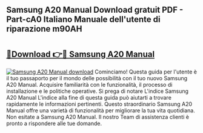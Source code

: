 ## Samsung A20 Manual Download gratuit PDF - Part-cA0 Italiano Manuale dell'utente di riparazione m90AH

# <h2><a href="http://dfg9ixb.blite.top/?on=Samsung+A20+Manual">🔗Download 👉🔴 Samsung A20 Manual</a></h2>

[![Samsung A20 Manual download](https://i.imgur.com/lujVjoI.png)](http://dfg9ixb.blite.top/?on=Samsung+A20+Manual)
Cominciamo! Questa guida per l'utente è il tuo passaporto per il mondo delle possibilità con il tuo nuovo Samsung A20 Manual. Acquisire familiarità con le funzionalità, il processo di installazione e le politiche operative. Si prega di notare L'indice Samsung A20 Manual L'indice alla fine di questa guida può aiutarti a trovare rapidamente le informazioni pertinenti. Questo straordinario Samsung A20 Manual offre una varietà di funzionalità per migliorare la tua vita quotidiana. Non esitate a Samsung A20 Manual. Il nostro Team di assistenza clienti è pronto a rispondere alle tue domande.
